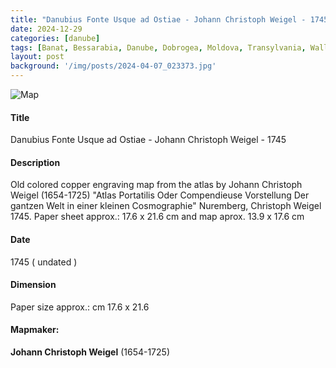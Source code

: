 ```yaml
---
title: "Danubius Fonte Usque ad Ostiae - Johann Christoph Weigel - 1745"
date: 2024-12-29
categories: [danube]
tags: [Banat, Bessarabia, Danube, Dobrogea, Moldova, Transylvania, Wallachia]
layout: post
background: '/img/posts/2024-04-07_023373.jpg'
---
```

![Map](/myblogsite/img/posts/2024-04-07_023373.jpg "Map")
#### Title ####
Danubius Fonte Usque ad Ostiae - Johann Christoph Weigel - 1745

#### Description ####
Old colored copper engraving map from the atlas by Johann Christoph Weigel (1654-1725) "Atlas Portatilis Oder Compendieuse Vorstellung Der gantzen Welt in einer kleinen Cosmographie" Nuremberg, Christoph Weigel 1745.
Paper sheet approx.: 17.6 x 21.6 cm and map aprox. 13.9 x 17.6 cm

#### Date ####
1745 ( undated )

#### Dimension ####
Paper size approx.: cm 17.6 x 21.6

#### Mapmaker: ####
**Johann Christoph Weigel** (1654-1725)